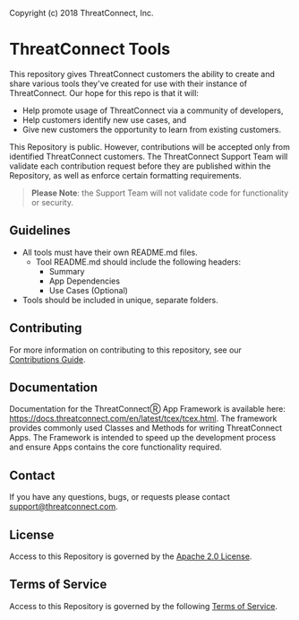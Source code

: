 Copyright (c) 2018 ThreatConnect, Inc.

# ThreatConnect Tools

This repository gives ThreatConnect customers the ability to create and share various tools they've created for use with their instance of ThreatConnect. Our hope for this repo is that it will:

+ Help promote usage of ThreatConnect via a community of developers,
+ Help customers identify new use cases, and
+ Give new customers the opportunity to learn from existing customers.

This Repository is public. However, contributions will be accepted only from identified ThreatConnect customers. The ThreatConnect Support Team will validate each contribution request before they are published within the Repository, as well as enforce certain formatting requirements.

> **Please Note**: the Support Team will not validate code for functionality or security.

## Guidelines

+ All tools must have their own README.md files.
  + Tool README.md should include the following headers:
    + Summary
    + App Dependencies
    + Use Cases (Optional)
+ Tools should be included in unique, separate folders.

## Contributing

For more information on contributing to this repository, see our [Contributions Guide](https://github.com/ThreatConnect-Inc/threatconnect-tools/blob/master/CONTRIBUTING.md).

## Documentation

Documentation for the ThreatConnectⓇ App Framework is available here: https://docs.threatconnect.com/en/latest/tcex/tcex.html. The framework provides commonly used Classes and Methods for writing ThreatConnect Apps. The Framework is intended to speed up the development process and ensure Apps contains the core functionality required.

## Contact
If you have any questions, bugs, or requests please contact support@threatconnect.com.

## License
Access to this Repository is governed by the [Apache 2.0 License](https://www.apache.org/licenses/LICENSE-2.0).


## Terms of Service
Access to this Repository is governed by the following [Terms of Service](https://github.com/ThreatConnect-Inc/threatconnect-playbooks/blob/master/TOS.md).
